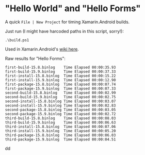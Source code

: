 # "Hello World" and "Hello Forms"

A quick `File | New Project` for timing Xamarin.Android builds.

Just run (I might have harcoded paths in this script, sorry!):

    .\build.ps1

Used in Xamarin.Android's [wiki here](https://github.com/xamarin/xamarin-android/wiki/Build-Performance-Ideas).

Raw results for "Hello Forms":
```
first-build-15.8.binlog    Time Elapsed 00:00:35.93
first-build-15.9.binlog    Time Elapsed 00:00:37.33
first-install-15.8.binlog  Time Elapsed 00:00:15.22
first-install-15.9.binlog  Time Elapsed 00:00:12.90
first-package-15.8.binlog  Time Elapsed 00:00:07.74
first-package-15.9.binlog  Time Elapsed 00:00:07.33
second-build-15.8.binlog   Time Elapsed 00:00:02.99
second-build-15.9.binlog   Time Elapsed 00:00:02.75
second-install-15.8.binlog Time Elapsed 00:00:03.07
second-install-15.9.binlog Time Elapsed 00:00:02.83
second-package-15.8.binlog Time Elapsed 00:00:03.05
second-package-15.9.binlog Time Elapsed 00:00:02.72
third-build-15.8.binlog    Time Elapsed 00:00:08.03
third-build-15.9.binlog    Time Elapsed 00:00:06.63
third-install-15.8.binlog  Time Elapsed 00:00:07.06
third-install-15.9.binlog  Time Elapsed 00:00:05.20
third-package-15.8.binlog  Time Elapsed 00:00:06.03
third-package-15.9.binlog  Time Elapsed 00:00:04.51
```
dd
